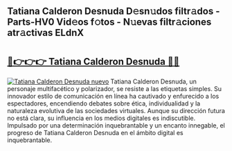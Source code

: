 ## Tatiana Calderon Desnuda D𝚎sn𝚞dos filtr𝚊dos - Parts-HV0 Vid𝚎os f𝚘tos - N𝚞evas filtr𝚊ciones atr𝚊ctivas ELdnX

# <h2><a href="http://mb8e6d.tromn.icu/?c=Tatiana+Calderon+Desnuda">🔗👉👉👉 Tatiana Calderon Desnuda 🔗🔗</a></h2>

[![Tatiana Calderon Desnuda nuevo](https://i.imgur.com/pEAQMta.gif)](http://mb8e6d.tromn.icu/?c=Tatiana+Calderon+Desnuda)
Tatiana Calderon Desnuda, un personaje multifacético y polarizador, se resiste a las etiquetas simples. Su innovador estilo de comunicación en línea ha cautivado y enfurecido a los espectadores, encendiendo debates sobre ética, individualidad y la naturaleza evolutiva de las sociedades virtuales. Aunque su dirección futura no está clara, su influencia en los medios digitales es indiscutible. Impulsado por una determinación inquebrantable y un encanto innegable, el progreso de Tatiana Calderon Desnuda en el ámbito digital es inquebrantable.
